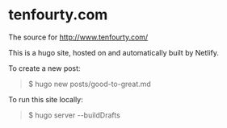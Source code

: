 # tenfourty.com
The source for http://www.tenfourty.com/

This is a hugo site, hosted on and automatically built by Netlify.

To create a new post:
> $ hugo new posts/good-to-great.md

To run this site locally:
> $ hugo server --buildDrafts
